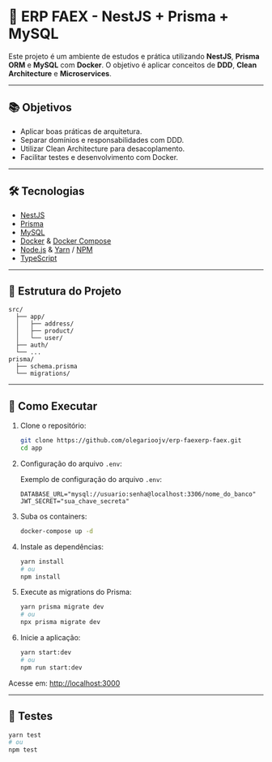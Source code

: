 # 🚀 ERP FAEX - NestJS + Prisma + MySQL

Este projeto é um ambiente de estudos e prática utilizando **NestJS**, **Prisma ORM** e **MySQL** com **Docker**. O objetivo é aplicar conceitos de **DDD**, **Clean Architecture** e **Microservices**.

---

## 📚 Objetivos

- Aplicar boas práticas de arquitetura.
- Separar domínios e responsabilidades com DDD.
- Utilizar Clean Architecture para desacoplamento.
- Facilitar testes e desenvolvimento com Docker.

---

## 🛠️ Tecnologias

- [NestJS](https://nestjs.com/)
- [Prisma](https://www.prisma.io/)
- [MySQL](https://www.mysql.com/)
- [Docker](https://www.docker.com/) & [Docker Compose](https://docs.docker.com/compose/)
- [Node.js](https://nodejs.org/) & [Yarn](https://yarnpkg.com/) / [NPM](https://www.npmjs.com/)
- [TypeScript](https://www.typescriptlang.org/)

---

## 📂 Estrutura do Projeto

```
src/
  ├── app/
  │   ├── address/
  │   ├── product/
  │   └── user/
  ├── auth/
  └── ...
prisma/
  ├── schema.prisma
  └── migrations/
```

---

## 🚀 Como Executar

1. Clone o repositório:
   ```bash
   git clone https://github.com/olegarioojv/erp-faexerp-faex.git
   cd app
   ```

2. Configuração do arquivo `.env`:

   Exemplo de configuração do arquivo `.env`:
   ```
   DATABASE_URL="mysql://usuario:senha@localhost:3306/nome_do_banco"
   JWT_SECRET="sua_chave_secreta"
   ```

3. Suba os containers:
   ```bash
   docker-compose up -d
   ```

4. Instale as dependências:
   ```bash
   yarn install
   # ou
   npm install
   ```

5. Execute as migrations do Prisma:
   ```bash
   yarn prisma migrate dev
   # ou
   npx prisma migrate dev
   ```

6. Inicie a aplicação:
   ```bash
   yarn start:dev
   # ou
   npm run start:dev
   ```

Acesse em: [http://localhost:3000](http://localhost:3000)

---

## 🧪 Testes

```bash
yarn test
# ou
npm test
```

